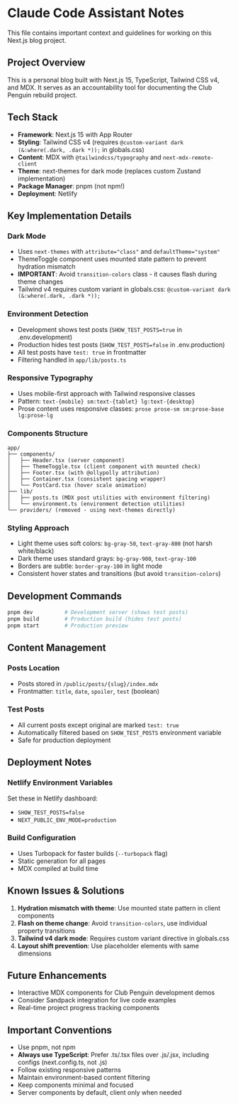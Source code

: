 # Claude Code Assistant Notes

This file contains important context and guidelines for working on this Next.js blog project.

## Project Overview

This is a personal blog built with Next.js 15, TypeScript, Tailwind CSS v4, and MDX. It serves as an accountability tool for documenting the Club Penguin rebuild project.

## Tech Stack

- **Framework**: Next.js 15 with App Router
- **Styling**: Tailwind CSS v4 (requires `@custom-variant dark (&:where(.dark, .dark *));` in globals.css)
- **Content**: MDX with `@tailwindcss/typography` and `next-mdx-remote-client`
- **Theme**: next-themes for dark mode (replaces custom Zustand implementation)
- **Package Manager**: pnpm (not npm!)
- **Deployment**: Netlify

## Key Implementation Details

### Dark Mode
- Uses `next-themes` with `attribute="class"` and `defaultTheme="system"`
- ThemeToggle component uses mounted state pattern to prevent hydration mismatch
- **IMPORTANT**: Avoid `transition-colors` class - it causes flash during theme changes
- Tailwind v4 requires custom variant in globals.css: `@custom-variant dark (&:where(.dark, .dark *));`

### Environment Detection
- Development shows test posts (`SHOW_TEST_POSTS=true` in .env.development)
- Production hides test posts (`SHOW_TEST_POSTS=false` in .env.production)
- All test posts have `test: true` in frontmatter
- Filtering handled in `app/lib/posts.ts`

### Responsive Typography
- Uses mobile-first approach with Tailwind responsive classes
- Pattern: `text-{mobile} sm:text-{tablet} lg:text-{desktop}`
- Prose content uses responsive classes: `prose prose-sm sm:prose-base lg:prose-lg`

### Components Structure
```
app/
├── components/
│   ├── Header.tsx (server component)
│   ├── ThemeToggle.tsx (client component with mounted check)
│   ├── Footer.tsx (with @ollypolly attribution)
│   ├── Container.tsx (consistent spacing wrapper)
│   └── PostCard.tsx (hover scale animation)
├── lib/
│   ├── posts.ts (MDX post utilities with environment filtering)
│   └── environment.ts (environment detection utilities)
└── providers/ (removed - using next-themes directly)
```

### Styling Approach
- Light theme uses soft colors: `bg-gray-50`, `text-gray-800` (not harsh white/black)
- Dark theme uses standard grays: `bg-gray-900`, `text-gray-100`
- Borders are subtle: `border-gray-100` in light mode
- Consistent hover states and transitions (but avoid `transition-colors`)

## Development Commands

```bash
pnpm dev          # Development server (shows test posts)
pnpm build        # Production build (hides test posts)
pnpm start        # Production preview
```

## Content Management

### Posts Location
- Posts stored in `/public/posts/{slug}/index.mdx`
- Frontmatter: `title`, `date`, `spoiler`, `test` (boolean)

### Test Posts
- All current posts except original are marked `test: true`
- Automatically filtered based on `SHOW_TEST_POSTS` environment variable
- Safe for production deployment

## Deployment Notes

### Netlify Environment Variables
Set these in Netlify dashboard:
- `SHOW_TEST_POSTS=false`
- `NEXT_PUBLIC_ENV_MODE=production`

### Build Configuration
- Uses Turbopack for faster builds (`--turbopack` flag)
- Static generation for all pages
- MDX compiled at build time

## Known Issues & Solutions

1. **Hydration mismatch with theme**: Use mounted state pattern in client components
2. **Flash on theme change**: Avoid `transition-colors`, use individual property transitions
3. **Tailwind v4 dark mode**: Requires custom variant directive in globals.css
4. **Layout shift prevention**: Use placeholder elements with same dimensions

## Future Enhancements

- Interactive MDX components for Club Penguin development demos
- Consider Sandpack integration for live code examples
- Real-time project progress tracking components

## Important Conventions

- Use pnpm, not npm
- **Always use TypeScript**: Prefer .ts/.tsx files over .js/.jsx, including configs (next.config.ts, not .js)
- Follow existing responsive patterns
- Maintain environment-based content filtering
- Keep components minimal and focused
- Server components by default, client only when needed